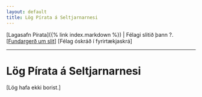 ```yaml
---
layout: default
title: Lög Pírata á Seltjarnarnesi
---
```


[Lagasafn Pírata]({% link index.markdown %}) \| Félagi slitið þann ?. [[Fundargerð um slit](https://github.com/piratar/Skjalasafn/blob/master/Fundargerdir/Adildarfelog/(slit%20ovirkra%20adildarfelaga)/2020-06-20%20(Piratar%20a%20Seltjarnarnesi).md)] [Félag óskráð í fyrirtækjaskrá]

***

# Lög Pírata á Seltjarnarnesi

[Lög hafa ekki borist.]